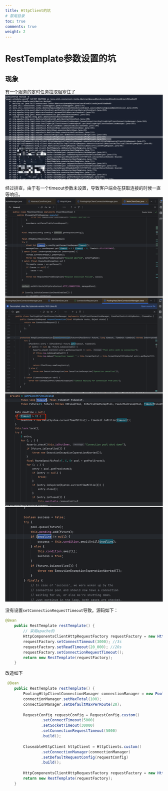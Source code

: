 ```yaml
---
title: HttpClient的坑
# 禁用目录
toc: true
comments: true
weight: 2
---
```


# RestTemplate参数设置的坑
## 现象
有一个服务的定时任务拉取阻塞住了
![img.png](img.png)

经过排查，由于有一个timeout参数未设置，导致客户端会在获取连接的时候一直等响应。
![img_4.png](img_4.png)
![img_3.png](img_3.png)
![img_1.png](img_1.png)
![img_2.png](img_2.png)

没有设置`setConnectionRequestTimeout`导致。源码如下：
```java
@Bean
    public RestTemplate restTemplate() {
        // 采用apache的
        HttpComponentsClientHttpRequestFactory requestFactory = new HttpComponentsClientHttpRequestFactory(HttpClients.createDefault());
        requestFactory.setConnectTimeout(3000); //3s
        requestFactory.setReadTimeout(20_000); //20s
        requestFactory.setConnectionRequestTimeout();
        return new RestTemplate(requestFactory);
    }
```

改造如下
```java
 @Bean
    public RestTemplate restTemplate() {
        PoolingHttpClientConnectionManager connectionManager = new PoolingHttpClientConnectionManager();
        connectionManager.setMaxTotal(100);
        connectionManager.setDefaultMaxPerRoute(20);

        RequestConfig requestConfig = RequestConfig.custom()
                .setConnectTimeout(5000)
                .setSocketTimeout(30000)
                .setConnectionRequestTimeout(5000)
                .build();

        CloseableHttpClient httpClient = HttpClients.custom()
                .setConnectionManager(connectionManager)
                .setDefaultRequestConfig(requestConfig)
                .build();

        HttpComponentsClientHttpRequestFactory requestFactory = new HttpComponentsClientHttpRequestFactory(httpClient);
        return new RestTemplate(requestFactory);
    }
```